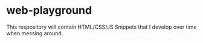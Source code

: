# web-playground

This respository will contain HTML/CSS/JS Snippets that I develop over time when messing around.
